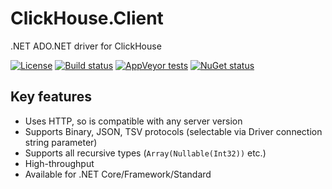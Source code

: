 # ClickHouse.Client

.NET ADO.NET driver for ClickHouse

[![License](https://img.shields.io/github/license/DarkWanderer/ClickHouse.Client?style=plastic)](https://github.com/DarkWanderer/ClickHouse.Client/blob/master/LICENSE)
[![Build status](https://img.shields.io/appveyor/ci/DarkWanderer/clickhouse-client/master?style=plastic)](https://ci.appveyor.com/project/DarkWanderer/clickhouse-client/branch/master)
[![AppVeyor tests](https://img.shields.io/appveyor/tests/DarkWanderer/clickhouse-client/master?style=plastic)](https://ci.appveyor.com/project/DarkWanderer/clickhouse-client)
[![NuGet status](https://img.shields.io/nuget/dt/ClickHouse.Client?style=plastic)](https://www.nuget.org/packages/ClickHouse.Client/)

## Key features

* Uses HTTP, so is compatible with any server version
* Supports Binary, JSON, TSV protocols (selectable via Driver connection string parameter)
* Supports all recursive types (`Array(Nullable(Int32))` etc.)
* High-throughput
* Available for .NET Core/Framework/Standard
